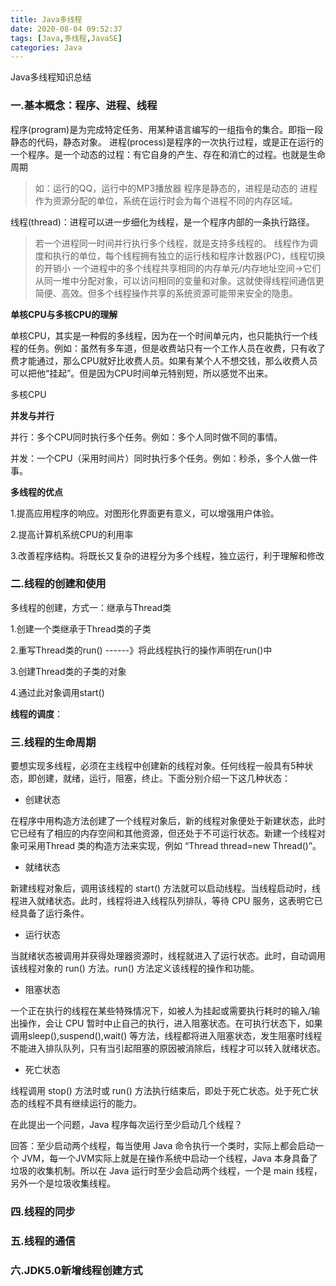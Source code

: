 ```yaml
---
title: Java多线程
date: 2020-08-04 09:52:37
tags: [Java,多线程,JavaSE]
categories: Java
---
```

Java多线程知识总结

<!--more-->

### 一.基本概念：程序、进程、线程

程序(program)是为完成特定任务、用某种语言编写的一组指令的集合。即指一段静态的代码，静态对象。
进程(process)是程序的一次执行过程，或是正在运行的一个程序。是一个动态的过程：有它自身的产生、存在和消亡的过程。也就是生命周期



>如：运行的QQ，运行中的MP3播放器
>程序是静态的，进程是动态的
>进程作为资源分配的单位，系统在运行时会为每个进程不同的内存区域。

线程(thread)：进程可以进一步细化为线程，是一个程序内部的一条执行路径。
>若一个进程同一时间并行执行多个线程，就是支持多线程的。
>线程作为调度和执行的单位，每个线程拥有独立的运行栈和程序计数器(PC)，线程切换的开销小
>一个进程中的多个线程共享相同的内存单元/内存地址空间->它们从同一堆中分配对象，可以访问相同的变量和对象。这就使得线程间通信更简便、高效。但多个线程操作共享的系统资源可能带来安全的隐患。
>



**单核CPU与多核CPU的理解**

单核CPU，其实是一种假的多线程，因为在一个时间单元内，也只能执行一个线程的任务。例如：虽然有多车道，但是收费站只有一个工作人员在收费，只有收了费才能通过，那么CPU就好比收费人员。如果有某个人不想交钱，那么收费人员可以把他“挂起”。但是因为CPU时间单元特别短，所以感觉不出来。

多核CPU



**并发与并行**

并行：多个CPU同时执行多个任务。例如：多个人同时做不同的事情。

并发：一个CPU（采用时间片）同时执行多个任务。例如：秒杀，多个人做一件事。



**多线程的优点**

1.提高应用程序的响应。对图形化界面更有意义，可以增强用户体验。

2.提高计算机系统CPU的利用率

3.改善程序结构。将既长又复杂的进程分为多个线程，独立运行，利于理解和修改



### 二.线程的创建和使用

多线程的创建，方式一：继承与Thread类

1.创建一个类继承于Thread类的子类

2.重写Thread类的run()  ------》将此线程执行的操作声明在run()中

3.创建Thread类的子类的对象

4.通过此对象调用start()







**线程的调度**：





### 三.线程的生命周期

要想实现多线程，必须在主线程中创建新的线程对象。任何线程一般具有5种状态，即创建，就绪，运行，阻塞，终止。下面分别介绍一下这几种状态：

- 创建状态 

在程序中用构造方法创建了一个线程对象后，新的线程对象便处于新建状态，此时它已经有了相应的内存空间和其他资源，但还处于不可运行状态。新建一个线程对象可采用Thread 类的构造方法来实现，例如 “Thread thread=new Thread()”。

- 就绪状态 

新建线程对象后，调用该线程的 start() 方法就可以启动线程。当线程启动时，线程进入就绪状态。此时，线程将进入线程队列排队，等待 CPU 服务，这表明它已经具备了运行条件。

- 运行状态 

当就绪状态被调用并获得处理器资源时，线程就进入了运行状态。此时，自动调用该线程对象的 run() 方法。run() 方法定义该线程的操作和功能。

- 阻塞状态 

一个正在执行的线程在某些特殊情况下，如被人为挂起或需要执行耗时的输入/输出操作，会让 CPU 暂时中止自己的执行，进入阻塞状态。在可执行状态下，如果调用sleep(),suspend(),wait() 等方法，线程都将进入阻塞状态，发生阻塞时线程不能进入排队队列，只有当引起阻塞的原因被消除后，线程才可以转入就绪状态。

- 死亡状态 

线程调用 stop() 方法时或 run() 方法执行结束后，即处于死亡状态。处于死亡状态的线程不具有继续运行的能力。

在此提出一个问题，Java 程序每次运行至少启动几个线程？

回答：至少启动两个线程，每当使用 Java 命令执行一个类时，实际上都会启动一个 JVM，每一个JVM实际上就是在操作系统中启动一个线程，Java 本身具备了垃圾的收集机制。所以在 Java 运行时至少会启动两个线程，一个是 main 线程，另外一个是垃圾收集线程。


### 四.线程的同步


### 五.线程的通信

### 六.JDK5.0新增线程创建方式